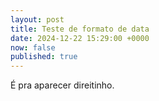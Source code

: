 ```yaml
---
layout: post
title: Teste de formato de data
date: 2024-12-22 15:29:00 +0000
now: false
published: true
---
```

É pra aparecer direitinho.
